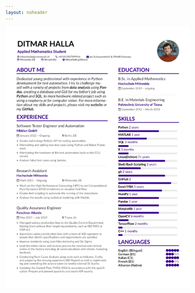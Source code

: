 ```yaml
---
layout: noheader
---
```



![cv](https://raw.githubusercontent.com/ditmarhalla/ditmarhalla.github.io/gh-pages/cv.png)

